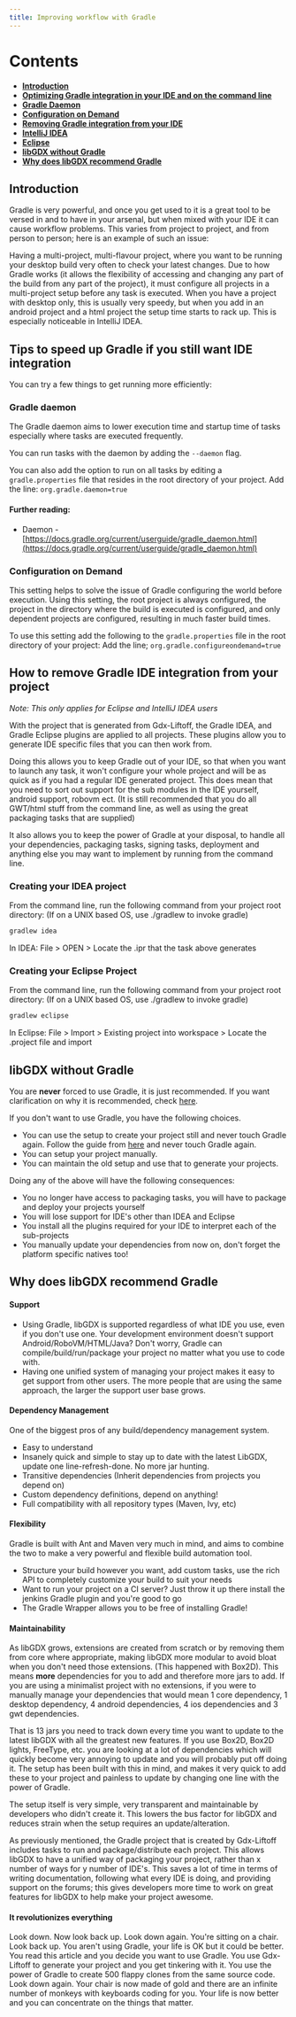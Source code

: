 ```yaml
---
title: Improving workflow with Gradle
---
```

# Contents

* [**Introduction**](#introduction)
* [**Optimizing Gradle integration in your IDE and on the command line**](#tips-to-speed-up-gradle-if-you-still-want-ide-integration)
 * [**Gradle Daemon**](#gradle-daemon)
 * [**Configuration on Demand**](#configuration-on-demand)
* [**Removing Gradle integration from your IDE**](#how-to-remove-gradle-ide-integration-from-your-project)
 * [**IntelliJ IDEA**](#creating-your-idea-project)
 * [**Eclipse**](#creating-your-eclipse-project)
* [**libGDX without Gradle**](#libgdx-without-gradle)
* [**Why does libGDX recommend Gradle**](#why-does-libgdx-recommend-gradle)


## Introduction
Gradle is very powerful, and once you get used to it is a great tool to be versed in and to have in your arsenal, but when mixed with your IDE it can cause workflow problems. This varies from project to project, and from person to person; here is an example of such an issue:

Having a multi-project, multi-flavour project, where you want to be running your desktop build very often to check your latest changes. Due to how Gradle works (it allows the flexibility of accessing and changing any part of the build from any part of the project), it must configure all projects in a multi-project setup before any task is executed. When you have a project with desktop only, this is usually very speedy, but when you add in an android project and a html project the setup time starts to rack up. This is especially noticeable in IntelliJ IDEA.

## Tips to speed up Gradle if you still want IDE integration

You can try a few things to get running more efficiently:

### Gradle daemon
The Gradle daemon aims to lower execution time and startup time of tasks especially where tasks are executed frequently.

You can run tasks with the daemon by adding the `--daemon` flag.

You can also add the option to run on all tasks by editing a `gradle.properties` file that resides in the root directory of your project.
Add the line: `org.gradle.daemon=true`

#### Further reading:
* Daemon - [https://docs.gradle.org/current/userguide/gradle_daemon.html](https://docs.gradle.org/current/userguide/gradle_daemon.html)

### Configuration on Demand
This setting helps to solve the issue of Gradle configuring the world before execution. Using this setting, the root project is always configured, the project in the directory where the build is executed is configured, and only dependent projects are configured, resulting in much faster build times.

To use this setting add the following to the `gradle.properties` file in the root directory of your project:
Add the line; `org.gradle.configureondemand=true` 


## How to remove Gradle IDE integration from your project

_Note: This only applies for Eclipse and IntelliJ IDEA users_

With the project that is generated from Gdx-Liftoff, the Gradle IDEA, and Gradle Eclipse plugins are applied to all projects.
These plugins allow you to generate IDE specific files that you can then work from.

Doing this allows you to keep Gradle out of your IDE, so that when you want to launch any task, it won't configure your whole project and will be as quick as if you had a regular IDE generated project. This does mean that you need to sort out support for the sub modules in the IDE yourself, android support, robovm ect. (It is still recommended that you do all GWT/html stuff from the command line, as well as using the great packaging tasks that are supplied)

It also allows you to keep the power of Gradle at your disposal, to handle all your dependencies, packaging tasks, signing tasks, deployment and anything else you may want to implement by running from the command line.

### Creating your IDEA project
From the command line, run the following command from your project root directory:
(If on a UNIX based OS, use ./gradlew to invoke gradle)
```groovy
gradlew idea
```

In IDEA:
File > OPEN > Locate the .ipr that the task above generates
### Creating your Eclipse Project
From the command line, run the following command from your project root directory:
(If on a UNIX based OS, use ./gradlew to invoke gradle)
```groovy
gradlew eclipse
```

In Eclipse:
File > Import > Existing project into workspace > Locate the .project file and import

## libGDX without Gradle

You are **never** forced to use Gradle, it is just recommended. If you want clarification on why it is recommended, check [here](#why-does-libgdx-recommend-gradle).

If you don't want to use Gradle, you have the following choices.

* You can use the setup to create your project still and never touch Gradle again. Follow the guide from [here](#how-to-remove-gradle-ide-integration-from-your-project) and never touch Gradle again.
* You can setup your project manually.
* You can maintain the old setup and use that to generate your projects.

Doing any of the above will have the following consequences: 
* You no longer have access to packaging tasks, you will have to package and deploy your projects yourself
* You will lose support for IDE's other than IDEA and Eclipse
* You install all the plugins required for your IDE to interpret each of the sub-projects
* You manually update your dependencies from now on, don't forget the platform specific natives too!

  
## Why does libGDX recommend Gradle

#### Support
* Using Gradle, libGDX is supported regardless of what IDE you use, even if you don't use one. Your development environment doesn't support Android/RoboVM/HTML/Java? Don't worry, Gradle can compile/build/run/package your project no matter what you use to code with.
* Having one unified system of managing your project makes it easy to get support from other users. The more people that are using the same approach, the larger the support user base grows.

#### Dependency Management
One of the biggest pros of any build/dependency management system.
* Easy to understand
* Insanely quick and simple to stay up to date with the latest LibGDX, update one line-refresh-done. No more jar hunting.
* Transitive dependencies (Inherit dependencies from projects you depend on)
* Custom dependency definitions, depend on anything!
* Full compatibility with all repository types (Maven, Ivy, etc)

#### Flexibility
Gradle is built with Ant and Maven very much in mind, and aims to combine the two to make a very powerful and flexible build automation tool.
* Structure your build however you want, add custom tasks, use the rich API to completely customize your build to suit your needs
* Want to run your project on a CI server? Just throw it up there install the jenkins Gradle plugin and you're good to go
* The Gradle Wrapper allows you to be free of installing Gradle!

#### Maintainability
As libGDX grows, extensions are created from scratch or by removing them from core where appropriate, making libGDX more modular to avoid bloat when you don't need those extensions. (This happened with Box2D). This means **more** dependencies for you to add and therefore more jars to add. If you are using a minimalist project with no extensions, if you were to manually manage your dependencies that would mean 1 core dependency, 1 desktop dependency, 4 android dependencies, 4 ios dependencies and 3 gwt dependencies.

That is 13 jars you need to track down every time you want to update to the latest libGDX with all the greatest new features. If you use Box2D, Box2D lights, FreeType, etc. you are looking at a lot of dependencies which will quickly become very annoying to update and you will probably put off doing it. The setup has been built with this in mind, and makes it very quick to add these to your project and painless to update by changing one line with the power of Gradle.

The setup itself is very simple, very transparent and maintainable by developers who didn't create it. This lowers the bus factor for libGDX and reduces strain when the setup requires an update/alteration.

As previously mentioned, the Gradle project that is created by Gdx-Liftoff includes tasks to run and package/distribute each project. This allows libGDX to have a unified way of packaging your project, rather than x number of ways for y number of IDE's. This saves a lot of time in terms of writing documentation, following what every IDE is doing, and providing support on the forums; this gives developers more time to work on great features for libGDX to help make your project awesome.

#### It revolutionizes everything
Look down. Now look back up. Look down again. You're sitting on a chair. Look back up. You aren't using Gradle, your life is OK but it could be better. You read this article and you decide you want to use Gradle. You use Gdx-Liftoff to generate your project and you get tinkering with it. You use the power of Gradle to create 500 flappy clones from the same source code. Look down again. Your chair is now made of gold and there are an infinite number of monkeys with keyboards coding for you. Your life is now better and you can concentrate on the things that matter.